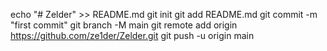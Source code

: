 echo "# Zelder" >> README.md
git init
git add README.md
git commit -m "first commit"
git branch -M main
git remote add origin https://github.com/ze1der/Zelder.git
git push -u origin main

